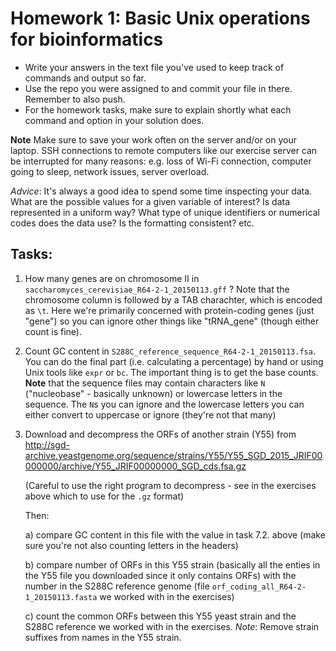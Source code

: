 # Homework 1: Basic Unix operations for bioinformatics

* Write your answers in the text file you've used to keep track of commands and output so far.
* Use the repo you were assigned to and commit your file in there. Remember to also push.
* For the homework tasks, make sure to explain shortly what each command and option in your solution does.

**Note** Make sure to save your work often on the server and/or on your laptop. 
SSH connections to remote computers like our exercise server can be interrupted for many reasons: 
e.g. loss of Wi-Fi connection, computer going to sleep, network issues, server overload.

*Advice*: It's always a good idea to spend some time inspecting your data.
What are the possible values for a given variable of interest?
Is data represented in a uniform way? 
What type of unique identifiers or numerical codes does the data use? 
Is the formatting consistent?
etc.

## Tasks:

1. How many genes are on chromosome II in `saccharomyces_cerevisiae_R64-2-1_20150113.gff` ?
   Note that the chromosome column is followed by a TAB charachter, which is encoded as `\t`. Here we're primarily concerned with protein-coding genes (just "gene") so you can ignore other things like "tRNA_gene" (though either count is fine).

2. Count GC content in `S288C_reference_sequence_R64-2-1_20150113.fsa`. You can do the final part (i.e. calculating a percentage) by hand or using Unix tools like `expr` or `bc`. The important thing is to get the base counts. **Note** that the sequence files may contain characters like `N` ("nucleobase" - basically unknown) or lowercase letters in the sequence. The `N`s you can ignore and the lowercase letters you can either convert to uppercase or ignore (they're not that many)

3. Download and decompress the ORFs of another strain (Y55) from
   http://sgd-archive.yeastgenome.org/sequence/strains/Y55/Y55_SGD_2015_JRIF00000000/archive/Y55_JRIF00000000_SGD_cds.fsa.gz
   
   (Careful to use the right program to decompress - see in the exercises above which to use for the `.gz` format)

   Then:

   a) compare GC content in this file with the value in task 7.2. above
      (make sure you're not also counting letters in the headers)

   b) compare number of ORFs in this Y55 strain (basically all the enties in the Y55 file you downloaded since it only contains ORFs) 
      with the number in the S288C reference genome (file `orf_coding_all_R64-2-1_20150113.fasta` we worked with in the exercises)

   c) count the common ORFs between this Y55 yeast strain and the S288C reference we
      worked with in the exercises.
      *Note*: Remove strain suffixes from names in the Y55 strain.
